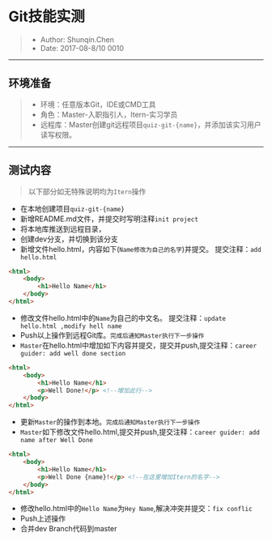 # Git技能实测
> - Author: Shunqin.Chen
> - Date: 2017-08-8/10 0010

----
## 环境准备
> - 环境：任意版本Git，IDE或CMD工具
> - 角色：Master-入职指引人，Itern-实习学员
> - 远程库：Master创建git远程项目`quiz-git-{name}`，并添加该实习用户读写权限。
----

## 测试内容
> 以下部分如无特殊说明均为`Itern`操作

- 在本地创建项目`quiz-git-{name}`
- 新增README.md文件，并提交时写明注释`init project`
- 将本地库推送到远程目录，
- 创建dev分支，并切换到该分支
- 新增文件hello.html，内容如下(`Name修改为自己的名字`)并提交。 提交注释：`add hello.html`
```html
<html>
    <body>
        <h1>Hello Name</h1>
    </body>
</html>
```
- 修改文件hello.html中的`Name`为自己的中文名。 提交注释：`update hello.html ,modify hell name`
- Push以上操作到远程Git库。`完成后通知Master执行下一步操作`
- `Master`在hello.html中增加如下内容并提交，提交并push,提交注释：`career guider: add well done section `

```html
<html>
    <body>
        <h1>Hello Name</h1>
        <p>Well Done!</p> <!--增加此行-->
    </body>
</html>
```

- 更新`Master`的操作到本地。`完成后通知Master执行下一步操作`
- `Master`如下修改文件hello.html,提交并push,提交注释：`career guider: add name after Well Done`

```html
<html>
    <body>
        <h1>Hello Name</h1>
        <p>Well Done {name}!</p> <!--在这里增加Itern的名字-->
    </body>
</html>
```
- 修改hello.html中的`Hello Name`为`Hey Name`,解决冲突并提交：`fix conflic`
- Push上述操作
- 合并dev Branch代码到master